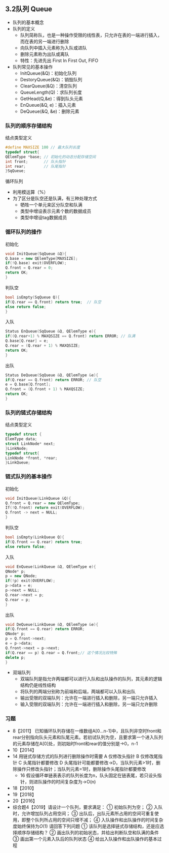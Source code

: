 ## 3.2队列 Queue
- 队列的基本概念
- 队列的定义
    - 队列简称队，也是一种操作受限的线性表，只允许在表的一端进行插入，而在表的另一端进行删除
    - 向队列中插入元素称为入队或进队
    - 删除元素称为出队或离队
    - 特性：先进先出 First In First Out, FIFO
- 队列常见的基本操作
    - InitQueue(&Q)：初始化队列
    - DestoryQueue(&Q)：销毁队列
    - ClearQueue(&Q)：清空队列
    - QueueLength(Q)：求队列长度
    - GetHead(Q,&e)：得到队头元素
    - EnQueue(&Q, e)：插入元素
    - DeQueue(&Q, &e)：删除元素
### 队列的顺序存储结构
结点类型定义
```cpp
#define MAXSIZE 100 // 最大队列长度
typedef struct{
QElemType *base; // 初始化的动态分配存储空间
int front;       // 队头指针
int rear;        // 队尾指针
}SqQueue;
```
循环队列
- 利用模运算（%）
- 为了区分是队空还是队满，有三种处理方式  
    - 牺牲一个单元来区分队空和队满
    - 类型中增设表示元素个数的数据成员
    - 类型中增设tag数据成员


### 循环队列的操作

初始化
```cpp
void InitQueue(SqQueue &Q){
Q.base = new QElemType[MAXSIZE];
if(!Q.base) exit(OVERFLOW);
Q.front = Q.rear = 0;
return OK;
}
```

判队空
```cpp
bool isEmpty(SqQueue Q){
if(Q.rear == Q.front) return true;  // 队空
else return false;
}
```

入队
```cpp
Status EnQueue(SqQueue &Q, QElemType e){
if((Q.rear+1) % MAXQSIZE == Q.front) return ERROR; // 队满
Q.base[Q.rear] = e;
Q.rear = (Q.rear + 1) % MAXQSIZE;
return OK;
}
```

出队
```cpp
Status DeQueue(SqQueue &Q, QElemType &e){
if(Q.rear == Q.front) return ERROR; // 队空
e = Q.base[Q.front];
Q.front = (Q.front + 1) % MAXQSIZE;
return OK;
}
```
### 队列的链式存储结构  
结点类型定义
```cpp
typedef struct {
ElemType data;
struct LinkNode* next;
}LinkNode;
typedef struct{
LinkNode *front, *rear;
}LinkQueue; 
```
### 链式队列的基本操作
初始化
```cpp
void InitQueue(LinkQueue &Q){
Q.front = Q.rear = new QElemType;
If(!Q.front) return exit(OVERFLOW);
Q.front -> next = NULL;
}
```

判队空
```cpp
bool isEmpty(LinkQueue Q){
if(Q.front == Q.rear) return true;
else return false;
```

入队
```cpp
void EnQueue(LinkQueue &Q, QElemType e){
QNode* p;
p = new QNode;
if(!p) exit(OVERFLOW);
p->data = e;
p->next = NULL;
Q.rear->next = p;
Q.rear = p;
}
```

出队
```cpp
void DeQueue(LinkQueue &Q, QElemType &e){
if(Q.front == Q.rear) return ERROR;
QNode* p;
p = Q.front->next;
e = p->data;
Q.front->next = p->next;
if(Q.rear == p) Q.rear = Q.front;// 这个情况比较特殊
delete p;
} 
```
- 双端队列
    - 双端队列是指允许两端都可以进行入队和出队操作的队列，其元素的逻辑结构仍是线性结构
    - 将队列的两端分别称为前端和后端，两端都可以入队和出队
    - 输出受限的双端队列：允许在一端进行插入和删除，另一端只允许插入
    - 输入受限的双端队列：允许在一端进行插入和删除，另一端只允许删除
### 习题
- 8【2011】 已知循环队列存储在一维数组A[0...n-1]中，且队列非空时front和rear分别指向队头元素和队尾元素。若初试队列为空，且要求第一个进入队列的元素存储在A[0]处，则初始时front和rear的值分别是→0，n-1
- 10【2014】 
- 14 用链式存储方式的队列进行删除操作时需要
A 仅修改头指针
B 仅修改尾指针
C 头尾指针都要修改
D 头尾指针可能都要修改→D，当队列元素>1时，删除操作只修改头指针；当队列元素=1时，删除操作头尾指针都要修改
    - 16 假设循环单链表表示的队列长度为n，队头固定在链表尾，若只设头指针，则进队操作的时间复杂度为→O(n)
- 18【2010】
- 19【2018】
- 20【2016】
- 综合题4【2019】请设计一个队列，要求满足：
① 初始队列为空；
② 入队时，允许增加队列占用空间；
③ 出队后，出队元素所占用的空间可重复使用，即整个队列所占用的空间只增不减；
④ 入队操作和出队操作的时间复杂度始终保持为$O(1)$
请回答下列问题
① 该队列是选择链式存储结构，还是应选择顺序存储结构？
② 画出队列的初始状态，并给出判断队空和队满的条件
③ 画出第一个元素入队后的队列状态
④ 给出入队操作和出队操作的基本过程 
